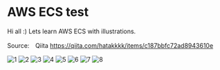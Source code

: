 # AWS ECS test

Hi all :)
Lets learn AWS ECS with illustrations.

Source:　Qiita https://qiita.com/hatakkkk/items/c187bbfc72ad8943610e

![1](https://user-images.githubusercontent.com/20141292/52455136-1dff4900-2b92-11e9-80dc-681d6ab284cc.PNG)
![2](https://user-images.githubusercontent.com/20141292/52455138-1e97df80-2b92-11e9-8b64-e4f33eb3fadf.PNG)
![3](https://user-images.githubusercontent.com/20141292/52455139-1e97df80-2b92-11e9-929d-39f4bbfdac71.PNG)
![4](https://user-images.githubusercontent.com/20141292/52455140-1e97df80-2b92-11e9-8ff2-7be8a394385c.PNG)
![5](https://user-images.githubusercontent.com/20141292/52455142-2192d000-2b92-11e9-970e-96d5d810860e.PNG)
![6](https://user-images.githubusercontent.com/20141292/52455143-2192d000-2b92-11e9-817a-e5dc52c472be.PNG)
![7](https://user-images.githubusercontent.com/20141292/52455144-222b6680-2b92-11e9-9866-506442b1f663.PNG)
![8](https://user-images.githubusercontent.com/20141292/52455145-222b6680-2b92-11e9-800c-b9416dfc418b.PNG)
